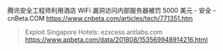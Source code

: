 

腾讯安全工程师利用酒店 WiFi 漏洞访问内部服务器被罚 5000 美元 - 安全 - cnBeta.COM https://www.cnbeta.com/articles/tech/771351.htm
> Exploit Singapore Hotels: ezxcess.antlabs.com https://www.aqbeta.com/data/201808/153569948914216.html
